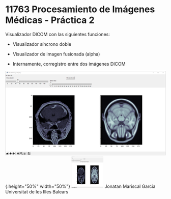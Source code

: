 # 11763 Procesamiento de Imágenes Médicas - Práctica 2 

Visualizador DICOM con las siguientes funciones: 

- Visualizador síncrono doble

- Visualizador de imagen fusionada (alpha)

- Internamente, corregistro entre dos imágenes DICOM

![view1](/imgs/view1.png){:height="50%" width="50%"}
<img src="/imgs/view1.png" width="100" height="100">
Jonatan Mariscal García
Universitat de les Illes Balears
